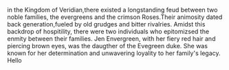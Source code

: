 in the Kingdom of Veridian,there existed a longstanding feud between two noble families, the evergreens and the crimson Roses.Their animosity dated back generation,fueled by old grudges and bitter rivalries.
Amidst this backdrop of hospitility, there were two individuals who epitomizsed the enmity between their families. Jen Envergreen, with her fiery red hair and piercing brown eyes, was the daugther of the Evegreen duke. She was known for her determination and unwavering loyality to her family's legacy.
Hello